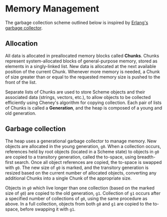 # Memory Management

The garbage collection scheme outlined below is inspired by [Erlang's garbage collector](https://www.erlang.org/doc/apps/erts/garbagecollection).

## Allocation

All data is allocated in preallocated memory blocks called **Chunks**. Chunks represent system-allocated blocks of general-purpose memory, stored as elements in a singly-linked list. New data is allocated at the next available position of the current Chunk. Whenever more memory is needed, a Chunk of size greater than or equal to the requested memory size is pushed to the front of the list.

Separate lists of Chunks are used to store Scheme objects and their associated data (strings, vectors, etc.), to allow objects to be collected efficiently using Cheney's algorithm for copying collection. Each pair of lists of Chunks is called a **Generation**, and the heap is composed of a young and old generation.

## Garbage collection

The heap uses a generational garbage collector to manage memory. New objects are allocated in the young generation, `g0`. When a collection occurs, references held by root objects (located in a Scheme state) to objects in `g0` are copied to a transitory generation, called the to-space, using breadth-first search. Once all object references are copied, the to-space is swapped with `g0`. The new size of `g0` is marked, and the transitory generation is resized based on the current number of allocated objects, converting any additional Chunks into a single Chunk of the appropriate size.

Objects in `g0` which live longer than one collection (based on the marked size of `g0`) are copied to the old generation, `g1`. Collection of `g1` occurs after a specified number of collections of `g0`, using the same procedure as above. In a full collection, objects from both `g0` and `g1` are copied to the to-space, before swapping it with `g1`.
